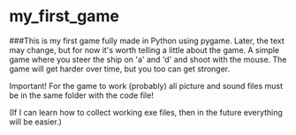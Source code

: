 # my_first_game

###This is my first game fully made in Python using pygame. Later, the text may change, but for now it's worth telling a little about the game.
A simple game where you steer the ship on 'a' and 'd' and shoot with the mouse. The game will get harder over time, but you too can get stronger.

Important! For the game to work (probably) all picture and sound files must be in the same folder with the code file!

(If I can learn how to collect working exe files, then in the future everything will be easier.)

